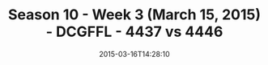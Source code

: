 ---
title: Season 10 - Week 3 (March 15, 2015) - DCGFFL - 4437 vs 4446
teams_score:
- team: 4437
  score: 36
- team: 4446
  score: 13
mvp: Craig N. (Purple); Jarod T. (Teal)
game-ball: N/A
sportsperson: ''
season: 10
week:
date: '2015-03-16T14:28:10'
pageid: season-10-week-three-4437-vs-4446
---